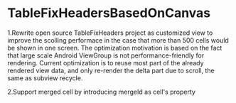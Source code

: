 # TableFixHeadersBasedOnCanvas
1.Rewrite open source TableFixHeaders project as customized view
to improve the scolling performace in the case that more than
500 cells would be shown in one screen.
The optimization motivation is based on the fact that 
large scale Android ViewGroup
is not performance-friendly for rendering.
Current optimization is to reuse most part of the already rendered view data,
and only re-render the delta part due to scroll, the same as subview recycle.  

2.Support merged cell by introducing mergeId as cell's property
